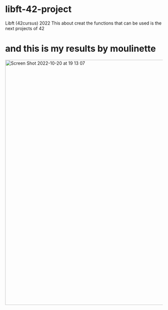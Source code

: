 # libft-42-project
Libft (42cursus) 2022 This about creat the functions that can be used is the next projects of 42
# and this is my results by  moulinette
<img width="783" alt="Screen Shot 2022-10-20 at 19 13 07" src="https://user-images.githubusercontent.com/80905157/197028979-e954db3c-34ab-4c02-b9b5-7b56127002fb.png">
